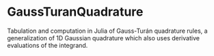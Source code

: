 # GaussTuranQuadrature
Tabulation and computation in Julia of Gauss-Turán quadrature rules, a generalization of 1D Gaussian quadrature which also uses derivative evaluations of the integrand.
